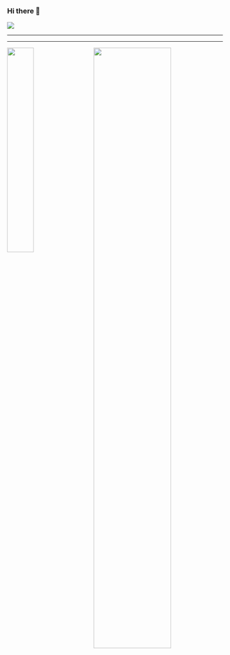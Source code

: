 ### Hi there 👋
[![](https://img.shields.io/badge/LinkedIn-brandonwong-blue)](https://www.linkedin.com/in/brandonwong/)

-----------------------------------------------------------------------------------------------------------------------------------------------------------------
<!-- ## About
- **Current**: **[@shopify](https://github.com/shopify)**
- **Past**
  -   **[@SAIL***THRU***](https://github.com/sailthru)**
  -   **[@dotdash](https://github.com/Dotdashcom)** -->
-----------------------------------------------------------------------------------------------------------------------------------------------------------------
<div>
  <img align="left" width="35%" height="35%" src="https://github-readme-stats.vercel.app/api/top-langs/?username=brndnwng&layout=compact&count_private=true">
  <img align="right" width="60%" height="60%" src="https://github-readme-stats.vercel.app/api?username=brndnwng&show_icons=true&count_private=true">
</div>
